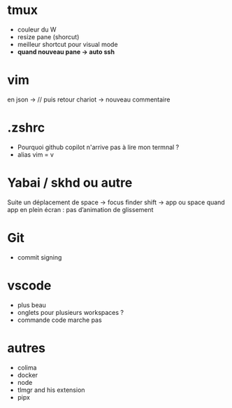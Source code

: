 # tmux
- couleur du W
- resize pane (shorcut)
- meilleur shortcut pour visual mode
- **quand nouveau pane -> auto ssh**

# vim
en json -> // puis retour chariot -> nouveau commentaire

# .zshrc
- Pourquoi github copilot n'arrive pas à lire mon termnal ?
- alias vim = v

# Yabai  / skhd ou autre
Suite un déplacement de space -> focus finder shift -> app ou space quand app en plein écran : pas d’animation de glissement

# Git
- commit signing
# vscode
- plus beau
- onglets pour plusieurs workspaces ?
- commande code marche pas

# autres
- colima
- docker
- node
- tlmgr and his extension
- pipx